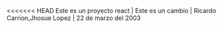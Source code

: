 <<<<<<< HEAD
Este es un proyecto react | Este es un cambio | Ricardo Carrion,Jhosue Lopez | 22 de marzo del 2003


